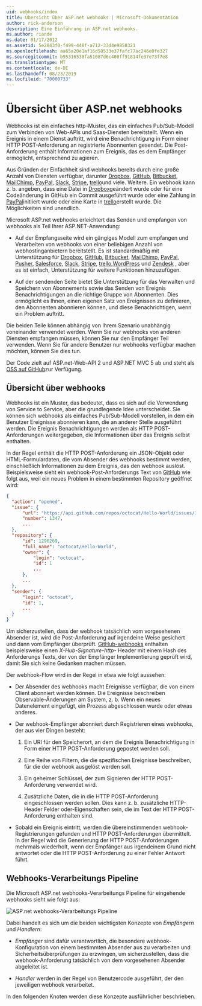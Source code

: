```yaml
---
uid: webhooks/index
title: Übersicht über ASP.net webhooks | Microsoft-Dokumentation
author: rick-anderson
description: Eine Einführung in ASP.net webhooks.
ms.author: riande
ms.date: 01/17/2012
ms.assetid: 5e2843f0-f499-448f-a712-33d4e9858321
ms.openlocfilehash: aa65a20e1af16d58533e37fafc77ac246e0fe327
ms.sourcegitcommit: b95316530fa51087d6c400ff91814fe37e73f7e8
ms.translationtype: MT
ms.contentlocale: de-DE
ms.lasthandoff: 08/23/2019
ms.locfileid: "70000733"
---
```

# <a name="aspnet-webhooks-overview"></a>Übersicht über ASP.net webhooks

Webhooks ist ein einfaches http-Muster, das ein einfaches Pub/Sub-Modell zum Verbinden von Web-APIs und Saas-Diensten bereitstellt. Wenn ein Ereignis in einem Dienst auftritt, wird eine Benachrichtigung in Form einer HTTP POST-Anforderung an registrierte Abonnenten gesendet. Die Post-Anforderung enthält Informationen zum Ereignis, das es dem Empfänger ermöglicht, entsprechend zu agieren.

Aus Gründen der Einfachheit sind webhooks bereits durch eine große Anzahl von Diensten verfügbar, darunter [Dropbox](http://dropbox.com/), [GitHub](http://www.github.com/), [Bitbucket](https://bitbucket.org/), [MailChimp](http://www.mailchimp.com/), [PayPal](http://www.paypal.com/), [Slack](http://www.slack.com), [Stripe](http://www.stripe.com), [trello](http://www.trello.com/)und viele. Weitere. Ein webhook kann z. b. angeben, dass eine Datei in [Dropbox](http://dropbox.com/)geändert wurde oder für eine Codeänderung in GitHub ein Commit ausgeführt wurde oder eine Zahlung in [PayPal](http://www.paypal.com/)initiiert wurde oder eine Karte in [trello](http://www.trello.com/)erstellt wurde. Die Möglichkeiten sind unendlich.

Microsoft ASP.net webhooks erleichtert das Senden und empfangen von webhooks als Teil Ihrer ASP.NET-Anwendung:

* Auf der Empfangsseite wird ein gängiges Modell zum empfangen und Verarbeiten von webhooks von einer beliebigen Anzahl von webhostinganbietern bereitstellt. Es ist standardmäßig mit Unterstützung für [Dropbox](http://dropbox.com/), [GitHub](http://www.github.com/), [Bitbucket](https://bitbucket.org/), [MailChimp](http://www.mailchimp.com/), [PayPal](http://www.paypal.com/), [Pusher](http://www.pusher.com), [Salesforce](http://www.salesforce.com), [Slack](http://www.slack.com), [Stripe](http://www.stripe.com), [trello](http://www.trello.com/),[WordPress](http://www.wordpress.com) und [Zendesk](https://www.zendesk.com/) , aber es ist einfach, Unterstützung für weitere Funktionen hinzuzufügen.

* Auf der sendenden Seite bietet Sie Unterstützung für das Verwalten und Speichern von Abonnements sowie das Senden von Ereignis Benachrichtigungen an die richtige Gruppe von Abonnenten. Dies ermöglicht es Ihnen, einen eigenen Satz von Ereignissen zu definieren, den Abonnenten abonnieren können, und diese Benachrichtigen, wenn ein Problem auftritt.

Die beiden Teile können abhängig von Ihrem Szenario unabhängig voneinander verwendet werden. Wenn Sie nur webhooks von anderen Diensten empfangen müssen, können Sie nur den Empfänger Teil verwenden. Wenn Sie für andere Benutzer nur webhooks verfügbar machen möchten, können Sie dies tun.

Der Code zielt auf ASP.net-Web-API 2 und ASP.NET MVC 5 ab und steht als [OSS auf GitHub](https://github.com/aspnet/WebHooks)zur Verfügung.

## <a name="webhooks-overview"></a>Übersicht über webhooks

Webhooks ist ein Muster, das bedeutet, dass es sich auf die Verwendung von Service to Service, aber die grundlegende Idee unterscheidet. Sie können sich webhooks als einfaches Pub/Sub-Modell vorstellen, in dem ein Benutzer Ereignisse abonnieren kann, die an anderer Stelle ausgeführt werden. Die Ereignis Benachrichtigungen werden als HTTP POST-Anforderungen weitergegeben, die Informationen über das Ereignis selbst enthalten.

In der Regel enthält die HTTP POST-Anforderung ein JSON-Objekt oder HTML-Formulardaten, die vom Absender des webhooks bestimmt werden, einschließlich Informationen zu dem Ereignis, das den webhook auslöst. Beispielsweise sieht ein webhook-Post-Anforderungs Text von [GitHub](http://www.github.com/) wie folgt aus, weil ein neues Problem in einem bestimmten Repository geöffnet wird:

```json
{
  "action": "opened",
  "issue": {
      "url": "https://api.github.com/repos/octocat/Hello-World/issues/1347",
      "number": 1347,
      ...
  },
  "repository": {
      "id": 1296269,
      "full_name": "octocat/Hello-World",
      "owner": {
          "login": "octocat",
          "id": 1
          ...
      },
      ...
  },
  "sender": {
      "login": "octocat",
      "id": 1,
      ...
  }
}
```

Um sicherzustellen, dass der webhook tatsächlich vom vorgesehenen Absender ist, wird die Post-Anforderung auf irgendeine Weise gesichert und dann vom Empfänger überprüft. [GitHub-webhooks](https://developer.github.com/webhooks/) enthalten beispielsweise einen *X-Hub-Signature-http-* Header mit einem Hash des Anforderungs Texts, der von der Empfänger Implementierung geprüft wird, damit Sie sich keine Gedanken machen müssen.

Der webhook-Flow wird in der Regel in etwa wie folgt aussehen:

* Der Absender des webhooks macht Ereignisse verfügbar, die von einem Client abonniert werden können. Die Ereignisse beschreiben Observable-Änderungen am System, z. b. Wenn ein neues Datenelement eingefügt, ein Prozess abgeschlossen wurde oder etwas anderes.

* Der webhook-Empfänger abonniert durch Registrieren eines webhooks, der aus vier Dingen besteht:

     1. Ein URI für den Speicherort, an dem die Ereignis Benachrichtigung in Form einer HTTP POST-Anforderung gepostet werden soll.

     2. Eine Reihe von Filtern, die die spezifischen Ereignisse beschreiben, für die der webhook ausgelöst werden soll.

     3. Ein geheimer Schlüssel, der zum Signieren der HTTP POST-Anforderung verwendet wird.

     4. Zusätzliche Daten, die in die HTTP POST-Anforderung eingeschlossen werden sollen. Dies kann z. b. zusätzliche HTTP-Header Felder oder-Eigenschaften sein, die im Text der HTTP POST-Anforderung enthalten sind.

* Sobald ein Ereignis eintritt, werden die übereinstimmenden webhook-Registrierungen gefunden und HTTP POST-Anforderungen übermittelt. In der Regel wird die Generierung der HTTP POST-Anforderungen mehrmals wiederholt, wenn der Empfänger aus irgendeinem Grund nicht antwortet oder die HTTP POST-Anforderung zu einer Fehler Antwort führt.

## <a name="webhooks-processing-pipeline"></a>Webhooks-Verarbeitungs Pipeline

Die Microsoft ASP.net webhooks-Verarbeitungs Pipeline für eingehende webhooks sieht wie folgt aus:

![ASP.net webhooks-Verarbeitungs Pipeline](_static/WebHookReceivers.png)

Dabei handelt es sich um die beiden wichtigsten Konzepte von *Empfängern* und *Handlern*:

* *Empfänger* sind dafür verantwortlich, die besondere webhook-Konfiguration von einem bestimmten Absender aus zu verarbeiten und Sicherheitsüberprüfungen zu erzwingen, um sicherzustellen, dass die webhook-Anforderung tatsächlich von dem vorgesehenen Absender abgeleitet ist.

* *Handler* werden in der Regel von Benutzercode ausgeführt, der den jeweiligen webhook verarbeitet.

In den folgenden Knoten werden diese Konzepte ausführlicher beschrieben.
